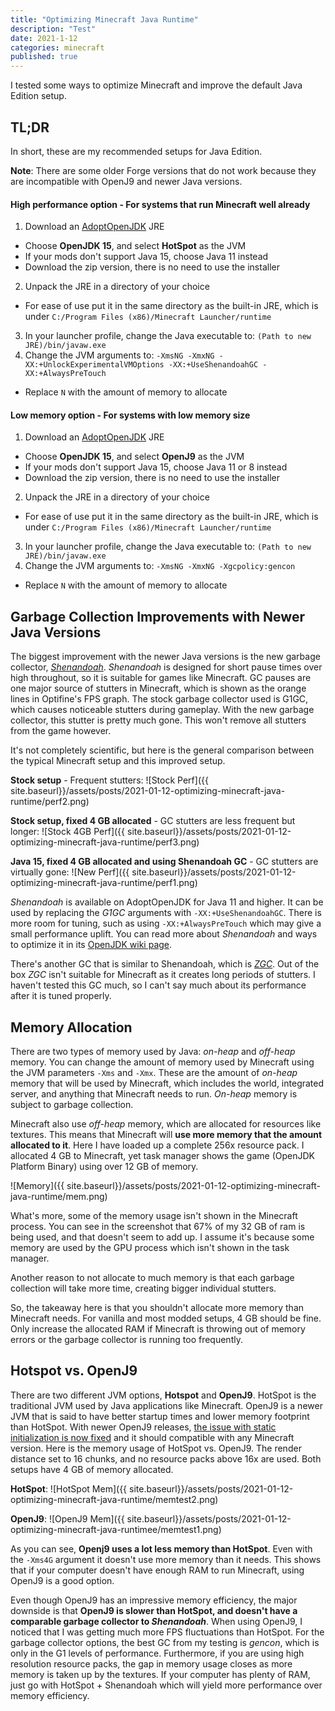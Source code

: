 ```yaml
---
title: "Optimizing Minecraft Java Runtime"
description: "Test"
date: 2021-1-12
categories: minecraft
published: true
---
```


I tested some ways to optimize Minecraft and improve the default Java Edition setup.

## TL;DR

In short, these are my recommended setups for Java Edition.

**Note**: There are some older Forge versions that do not work because they are incompatible with OpenJ9 and newer Java versions.

#### High performance option - For systems that run Minecraft well already

1. Download an [AdoptOpenJDK](https://adoptopenjdk.net/releases.html) JRE
- Choose **OpenJDK 15**, and select **HotSpot** as the JVM
- If your mods don't support Java 15, choose Java 11 instead
- Download the zip version, there is no need to use the installer
2. Unpack the JRE in a directory of your choice
- For ease of use put it in the same directory as the built-in JRE, which is under `C:/Program Files (x86)/Minecraft Launcher/runtime`
3. In your launcher profile, change the Java executable to: `(Path to new JRE)/bin/javaw.exe`
4. Change the JVM arguments to: `-XmsNG -XmxNG -XX:+UnlockExperimentalVMOptions -XX:+UseShenandoahGC -XX:+AlwaysPreTouch`
- Replace `N` with the amount of memory to allocate

#### Low memory option - For systems with low memory size

1. Download an [AdoptOpenJDK](https://adoptopenjdk.net/releases.html) JRE
- Choose **OpenJDK 15**, and select **OpenJ9** as the JVM
- If your mods don't support Java 15, choose Java 11 or 8 instead
- Download the zip version, there is no need to use the installer
2. Unpack the JRE in a directory of your choice
- For ease of use put it in the same directory as the built-in JRE, which is under `C:/Program Files (x86)/Minecraft Launcher/runtime`
3. In your launcher profile, change the Java executable to: `(Path to new JRE)/bin/javaw.exe`
4. Change the JVM arguments to: `-XmsNG -XmxNG -Xgcpolicy:gencon`
- Replace `N` with the amount of memory to allocate

## Garbage Collection Improvements with Newer Java Versions

The biggest improvement with the newer Java versions is the new garbage collector, *[Shenandoah](https://wiki.openjdk.java.net/display/shenandoah/Main)*. *Shenandoah* is designed for short pause times over high throughout, so it is suitable for games like Minecraft. GC pauses are one major source of stutters in Minecraft, which is shown as the orange lines in Optifine's FPS graph. The stock garbage collector used is G1GC, which causes noticeable stutters during gameplay. With the new garbage collector, this stutter is pretty much gone. This won't remove all stutters from the game however.

It's not completely scientific, but here is the general comparison between the typical Minecraft setup and this improved setup.

**Stock setup** - Frequent stutters: 
![Stock Perf]({{ site.baseurl}}/assets/posts/2021-01-12-optimizing-minecraft-java-runtime/perf2.png)

**Stock setup, fixed 4 GB allocated** - GC stutters are less frequent but longer:
![Stock 4GB Perf]({{ site.baseurl}}/assets/posts/2021-01-12-optimizing-minecraft-java-runtime/perf3.png)

**Java 15, fixed 4 GB allocated and using Shenandoah GC** - GC stutters are virtually gone:
![New Perf]({{ site.baseurl}}/assets/posts/2021-01-12-optimizing-minecraft-java-runtime/perf1.png)

*Shenandoah* is available on AdoptOpenJDK for Java 11 and higher. It can be used by replacing the *G1GC* arguments with `-XX:+UseShenandoahGC`. There is more room for tuning, such as using `-XX:+AlwaysPreTouch` which may give a small performance uplift. You can read more about *Shenandoah* and ways to optimize it in its [OpenJDK wiki page](https://wiki.openjdk.java.net/display/shenandoah/Main).

There's another GC that is similar to Shenandoah, which is *[ZGC](https://wiki.openjdk.java.net/display/zgc/Main)*. Out of the box *ZGC* isn't suitable for Minecraft as it creates long periods of stutters. I haven't tested this GC much, so I can't say much about its performance after it is tuned properly.

## Memory Allocation

There are two types of memory used by Java: *on-heap* and *off-heap* memory. You can change the amount of memory used by Minecraft using the JVM parameters `-Xms` and `-Xmx`. These are the amount of *on-heap* memory that will be used by Minecraft, which includes the world, integrated server, and anything that Minecraft needs to run. *On-heap* memory is subject to garbage collection.

Minecraft also use *off-heap* memory, which are allocated for resources like textures. This means that Minecraft will **use more memory that the amount allocated to it**. Here I have loaded up a complete 256x resource pack. I allocated 4 GB to Minecraft, yet task manager shows the game (OpenJDK Platform Binary) using over 12 GB of memory.

![Memory]({{ site.baseurl}}/assets/posts/2021-01-12-optimizing-minecraft-java-runtime/mem.png)

What's more, some of the memory usage isn't shown in the Minecraft process. You can see in the screenshot that 67% of my 32 GB of ram is being used, and that doesn't seem to add up. I assume it's because some memory are used by the GPU process which isn't shown in the task manager.

Another reason to not allocate to much memory is that each garbage collection will take more time, creating bigger individual stutters.

So, the takeaway here is that you shouldn't allocate more memory than Minecraft needs. For vanilla and most modded setups, 4 GB should be fine. Only increase the allocated RAM if Minecraft is throwing out of memory errors or the garbage collector is running too frequently.

## Hotspot vs. OpenJ9

There are two different JVM options, **Hotspot** and **OpenJ9**. HotSpot is the traditional JVM used by Java applications like Minecraft. OpenJ9 is a newer JVM that is said to have better startup times and lower memory footprint than HotSpot. With newer OpenJ9 releases, [the issue with static initialization is now fixed](https://github.com/iczero/fabric-openj9compat) and it should compatible with any Minecraft version. Here is the memory usage of HotSpot vs. OpenJ9. The render distance set to 16 chunks, and no resource packs above 16x are used. Both setups have 4 GB of memory allocated.

**HotSpot**:
![HotSpot Mem]({{ site.baseurl}}/assets/posts/2021-01-12-optimizing-minecraft-java-runtime/memtest2.png)

**OpenJ9**:
![OpenJ9 Mem]({{ site.baseurl}}/assets/posts/2021-01-12-optimizing-minecraft-java-runtimee/memtest1.png)

As you can see, **Openj9 uses a lot less memory than HotSpot**. Even with the `-Xms4G` argument it doesn't use more memory than it needs. This shows that if your computer doesn't have enough RAM to run Minecraft, using OpenJ9 is a good option.

Even though OpenJ9 has an impressive memory efficiency, the major downside is that **OpenJ9 is slower than HotSpot, and doesn't have a comparable garbage collector to *Shenandoah***. When using OpenJ9, I noticed that I was getting much more FPS fluctuations than HotSpot. For the garbage collector options, the best GC from my testing is *gencon*, which is only in the G1 levels of performance. Furthermore, if you are using high resolution resource packs, the gap in memory usage closes as more memory is taken up by the textures. If your computer has plenty of RAM, just go with HotSpot + Shenandoah which will yield more performance over memory efficiency.
